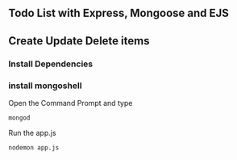 ## Todo List with Express, Mongoose and EJS 
## Create Update Delete items


### Install Dependencies

### install mongoshell

Open the Command Prompt and type 
```
mongod
```
Run the app.js 
```
nodemon app.js
```


